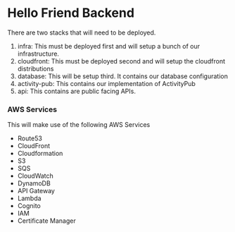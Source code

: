 # Hello Friend Backend

There are two stacks that will need to be deployed.

1. infra: This must be deployed first and will setup a bunch of our infrastructure.
2. cloudfront: This must be deployed second and will setup the cloudfront distributions
3. database: This will be setup third. It contains our database configuration
4. activity-pub: This contains our implementation of ActivityPub
5. api: This contains are public facing APIs.

### AWS Services

This will make use of the following AWS Services

- Route53
- CloudFront
- Cloudformation
- S3
- SQS
- CloudWatch
- DynamoDB
- API Gateway
- Lambda
- Cognito
- IAM
- Certificate Manager
